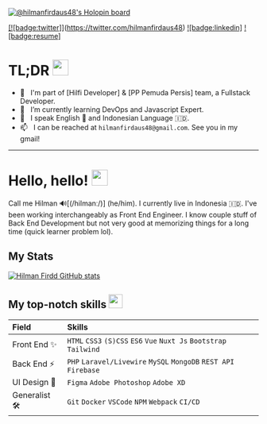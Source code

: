 [![@hilmanfirdaus48's Holopin board](https://holopin.io/api/user/board?user=hilmanfirdaus48)](https://holopin.io/@hilmanfirdaus48)

[[![badge:twitter]]](https://img.shields.io/badge/Twitter-1DA1F2?style=for-the-badge&logo=twitter&logoColor=white)(https://twitter.com/hilmanfirdaus48) [![badge:linkedin]](https://www.linkedin.com/in/hilman-firdd/) [![badge:resume]](https://portfolio-hilman-firdaus.vercel.app/frontend/assets/pdf/Hilman-Firdaus-CV.pdf)

# TL;DR <img src="https://cdn.joypixels.com/products/previews/O6D7BMG8R2DMMNC4LLZH/3084_vam5PaUBOZubnfnTPYC2Zfj4JaiicECV.gif" width="32" />
<!-- - 🔭 &nbsp; I’m currently looking for a new job in Front End role – preferably remote worldwide. -->
- 💼 &nbsp; I'm part of [Hilfi Developer] & [PP Pemuda Persis] team, a Fullstack Developer.
- 🌱 &nbsp; I’m currently learning DevOps and Javascript Expert.
- 💬 &nbsp; I speak English 🏴󠁧󠁢󠁥󠁮󠁧󠁿 and Indonesian Language 🇮🇩.
- 📫 &nbsp; I can be reached at `hilmanfirdaus48@gmail.com`. See you in my gmail!

---

# Hello, hello! <img src="https://cdn.joypixels.com/products/previews/O6D7BMG8R2DMMNC4LLZH/2411_HZWARHWk0TImR0UBwvuHRUXPorcBwWs1.gif" width="32" />

Call me Hilman 🔊[(/hilmanː/)] (he/him). I currently live in Indonesia 🇮🇩. I've been working interchangeably as Front End Engineer. I know couple stuff of Back End Development but not very good at memorizing things for a long time (quick learner problem lol).

## My Stats 
[![Hilman Firdd GitHub stats](https://github-readme-stats.vercel.app/api?username=hilman-firdd&show_icons=true&theme=radical)](https://github.com/hilman-firdd/github-readme-stats)

## My top-notch skills <img src="https://cdn.joypixels.com/products/previews/O6D7BMG8R2DMMNC4LLZH/3077_O2SFhOsxCkfgqyVoBHutvxuoKMEx9XmF.gif" width="28" />
| Field        | Skills                                                                               |
|:-------------|:-------------------------------------------------------------------------------------|
| Front End ✨  | `HTML` `CSS3` `(S)CSS` `ES6` `Vue` `Nuxt Js` `Bootstrap` `Tailwind`           |
| Back End ⚡️   | `PHP` `Laravel/Livewire` `MySQL` `MongoDB` `REST API` `Firebase`                 |
| UI Design 🎨  | `Figma` `Adobe Photoshop` `Adobe XD`                              |
| Generalist 🛠  | `Git` `Docker` `VSCode` `NPM` `Webpack` `CI/CD`    |

<!--END_SECTION:waka-->

<!-- repository because its `README.md` (this file) appears on your GitHub profile.
